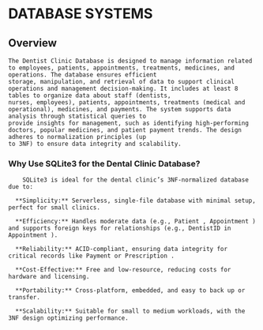 # DATABASE SYSTEMS
## Overview 
    The Dentist Clinic Database is designed to manage information related to employees, patients, appointments, treatments, medicines, and operations. The database ensures efficient
    storage, manipulation, and retrieval of data to support clinical operations and management decision-making. It includes at least 8 tables to organize data about staff (dentists,
    nurses, employees), patients, appointments, treatments (medical and operational), medicines, and payments. The system supports data analysis through statistical queries to
    provide insights for management, such as identifying high-performing doctors, popular medicines, and patient payment trends. The design adheres to normalization principles (up
    to 3NF) to ensure data integrity and scalability.

### Why Use SQLite3 for the Dental Clinic Database?
        SQLite3 is ideal for the dental clinic’s 3NF-normalized database due to:

      **Simplicity:** Serverless, single-file database with minimal setup, perfect for small clinics.

      **Efficiency:** Handles moderate data (e.g., Patient , Appointment ) and supports foreign keys for relationships (e.g., DentistID in Appointment ).

      **Reliability:** ACID-compliant, ensuring data integrity for critical records like Payment or Prescription .

      **Cost-Effective:** Free and low-resource, reducing costs for hardware and licensing.

      **Portability:** Cross-platform, embedded, and easy to back up or transfer.

      **Scalability:** Suitable for small to medium workloads, with the 3NF design optimizing performance.
